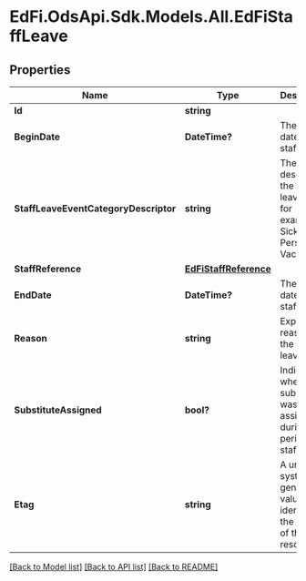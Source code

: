 # EdFi.OdsApi.Sdk.Models.All.EdFiStaffLeave
## Properties

Name | Type | Description | Notes
------------ | ------------- | ------------- | -------------
**Id** | **string** |  | 
**BeginDate** | **DateTime?** | The begin date of the staff leave. | 
**StaffLeaveEventCategoryDescriptor** | **string** | The code describing the type of leave taken, for example:          Sick          Personal          Vacation. | 
**StaffReference** | [**EdFiStaffReference**](EdFiStaffReference.md) |  | 
**EndDate** | **DateTime?** | The end date of the staff leave. | [optional] 
**Reason** | **string** | Expanded reason for the staff leave. | [optional] 
**SubstituteAssigned** | **bool?** | Indicator of whether a substitute was assigned during the period of staff leave. | [optional] 
**Etag** | **string** | A unique system-generated value that identifies the version of the resource. | [optional] 

[[Back to Model list]](../README.md#documentation-for-models) [[Back to API list]](../README.md#documentation-for-api-endpoints) [[Back to README]](../README.md)

